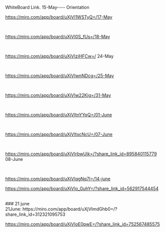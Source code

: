 WhiteBoard Link.
15-May---- Orientation

https://miro.com/app/board/uXjVI1WSTyQ=/17-May

</br>

https://miro.com/app/board/uXjVI0S_fUs=/18-May

</br>

https://miro.com/app/board/uXjVIziHFCw=/
24-May

</br>

https://miro.com/app/board/uXjVIwnNDcg=/25-May

</br>

https://miro.com/app/board/uXjVIw22Kig=/31-May

</br>

https://miro.com/app/board/uXjVItnYYqQ=/01-June

</br>

https://miro.com/app/board/uXjVItxcNcU=/07-June

</br>

https://miro.com/app/board/uXjVIrbwUik=/?share_link_id=895840115779
08-June

</br>

https://miro.com/app/board/uXjVIqgNq7I=/14-june
</br>

https://miro.com/app/board/uXjVIo_GuhY=/?share_link_id=562917544454

</br>
### 21 june 
</br>
21June: https://miro.com/app/board/uXjVImdGhb0=/?share_link_id=312321095753


</br>

https://miro.com/app/board/uXjVIoE0pwE=/?share_link_id=752567485575

